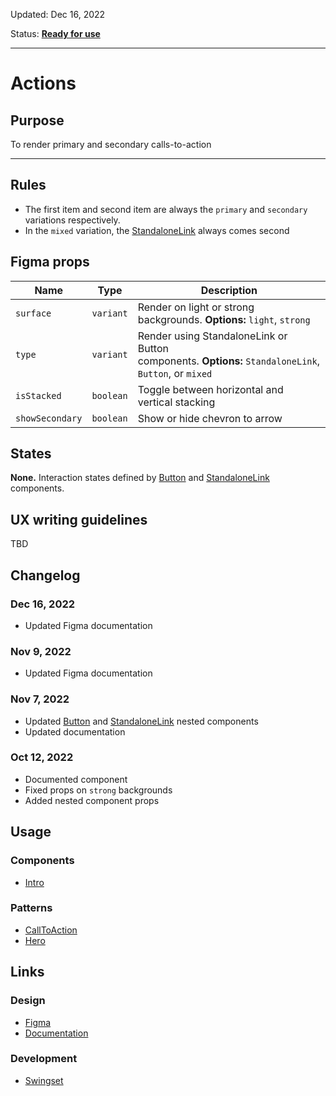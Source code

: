Updated: Dec 16, 2022

Status: **[Ready for use](/guides/can-i-use#ready-for-use)**

---

# Actions

## Purpose

To render primary and secondary calls-to-action

---

## Rules

- The first item and second item are always the `primary` and `secondary` variations respectively.
- In the `mixed` variation, the [StandaloneLink](https://hashicorp-wpl-documentation.vercel.app/components/standalone-link) always comes second

## Figma props

| Name            | Type      | Description                                                                                           |
| --------------- | --------- | ----------------------------------------------------------------------------------------------------- |
| `surface`       | `variant` | Render on light or strong backgrounds. **Options:** `light`, `strong`                                 |
| `type`          | `variant` | Render using StandaloneLink or Button components. **Options:** `StandaloneLink`, `Button`, or `mixed` |
| `isStacked`     | `boolean` | Toggle between horizontal and vertical stacking                                                       |
| `showSecondary` | `boolean` | Show or hide chevron to arrow                                                                         |

## States

**None.** Interaction states defined by [Button](https://hashicorp-wpl-documentation.vercel.app/components/button) and [StandaloneLink](https://hashicorp-wpl-documentation.vercel.app/components/standalone-link) components.

## UX writing guidelines

TBD

## Changelog

### Dec 16, 2022

- Updated Figma documentation

### Nov 9, 2022

- Updated Figma documentation

### Nov 7, 2022

- Updated [Button](https://hashicorp-wpl-documentation.vercel.app/components/button/primary) and [StandaloneLink](https://hashicorp-wpl-documentation.vercel.app/components/standalone-link) nested components
- Updated documentation

### Oct 12, 2022

- Documented component
- Fixed props on `strong` backgrounds
- Added nested component props

## Usage

### Components

- [Intro](https://www.figma.com/file/7cYgDM618stjYUHDqAfRec/Components?node-id=536%3A702)

### Patterns

- [CallToAction](https://www.figma.com/file/VvpEQaWhKQExx9QTWRyayd/Patterns?node-id=136%3A3)
- [Hero](https://hashicorp-wpl-documentation.vercel.app/patterns/hero)

## Links

### Design

- [Figma](https://www.figma.com/file/7cYgDM618stjYUHDqAfRec/Components?node-id=572%3A1058)
- [Documentation](https://hashicorp-wpl-documentation.vercel.app/components/actions)

### Development

- [Swingset](https://react-components.vercel.app/components/actions)
